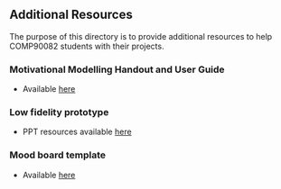 ## Additional Resources

The purpose of this directory is to provide additional resources to help COMP90082 students with their projects.


### Motivational Modelling Handout and User Guide

- Available [here](https://github.com/COMP90082-2022-SM2/comp90082-2022-sm2-resources/tree/main/additional_resources/motivational_modelling_tool) 

### Low fidelity prototype

- PPT resources available [here](https://github.com/COMP90082-2022-SM2/comp90082-2022-sm2-resources/tree/main/additional_resources/mockup_ppt_templates) 

### Mood board template

- Available [here](https://github.com/COMP90082-2022-SM2/comp90082-2022-sm2-resources/tree/main/additional_resources/motivational_modelling_tool)